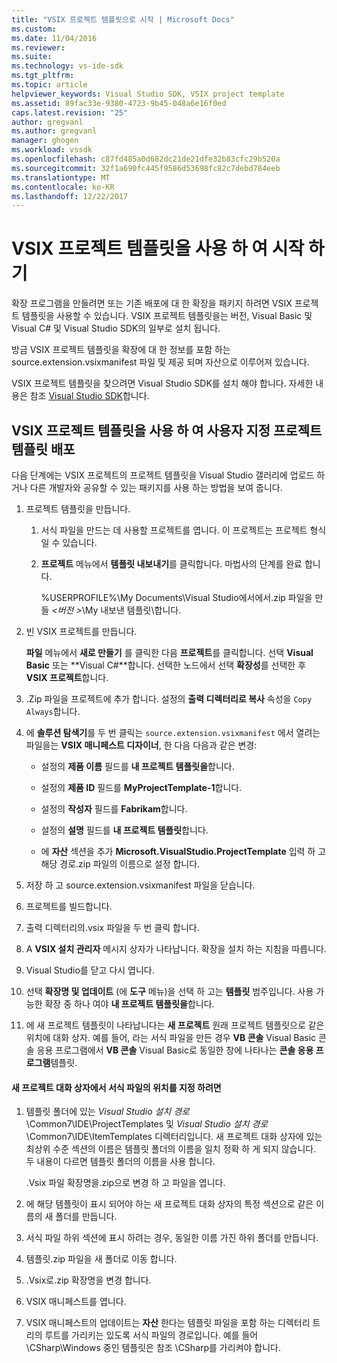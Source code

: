 ```yaml
---
title: "VSIX 프로젝트 템플릿으로 시작 | Microsoft Docs"
ms.custom: 
ms.date: 11/04/2016
ms.reviewer: 
ms.suite: 
ms.technology: vs-ide-sdk
ms.tgt_pltfrm: 
ms.topic: article
helpviewer_keywords: Visual Studio SDK, VSIX project template
ms.assetid: 89fac33e-9380-4723-9b45-048a6e16f0ed
caps.latest.revision: "25"
author: gregvanl
ms.author: gregvanl
manager: ghogen
ms.workload: vssdk
ms.openlocfilehash: c87fd485a0d682dc21de21dfe32b83cfc29b520a
ms.sourcegitcommit: 32f1a690fc445f9586d53698fc82c7debd784eeb
ms.translationtype: MT
ms.contentlocale: ko-KR
ms.lasthandoff: 12/22/2017
---
```

# <a name="getting-started-with-the-vsix-project-template"></a>VSIX 프로젝트 템플릿을 사용 하 여 시작 하기
확장 프로그램을 만들려면 또는 기존 배포에 대 한 확장을 패키지 하려면 VSIX 프로젝트 템플릿을 사용할 수 있습니다. VSIX 프로젝트 템플릿을는 버전, Visual Basic 및 Visual C# 및 Visual Studio SDK의 일부로 설치 됩니다.  
  
 방금 VSIX 프로젝트 템플릿을 확장에 대 한 정보를 포함 하는 source.extension.vsixmanifest 파일 및 제공 되며 자산으로 이루어져 있습니다.  
  
 VSIX 프로젝트 템플릿을 찾으려면 Visual Studio SDK를 설치 해야 합니다. 자세한 내용은 참조 [Visual Studio SDK](../extensibility/visual-studio-sdk.md)합니다.  
  
## <a name="deploying-a-custom-project-template-using-the-vsix-project-template"></a>VSIX 프로젝트 템플릿을 사용 하 여 사용자 지정 프로젝트 템플릿 배포  
 다음 단계에는 VSIX 프로젝트의 프로젝트 템플릿을 Visual Studio 갤러리에 업로드 하거나 다른 개발자와 공유할 수 있는 패키지를 사용 하는 방법을 보여 줍니다.  
  
1.  프로젝트 템플릿을 만듭니다.  
  
    1.  서식 파일을 만드는 데 사용할 프로젝트를 엽니다. 이 프로젝트는 프로젝트 형식일 수 있습니다.  
  
    2.  **프로젝트** 메뉴에서 **템플릿 내보내기**를 클릭합니다. 마법사의 단계를 완료 합니다.  
  
         %USERPROFILE%\My Documents\Visual Studio에서에서.zip 파일을 만들  *\<버전 >*\My 내보낸 템플릿\\합니다.  
  
2.  빈 VSIX 프로젝트를 만듭니다.  
  
     **파일** 메뉴에서 **새로 만들기** 를 클릭한 다음 **프로젝트**를 클릭합니다. 선택 **Visual Basic** 또는 **Visual C#**합니다. 선택한 노드에서 선택 **확장성**를 선택한 후 **VSIX 프로젝트**합니다.  
  
3.  .Zip 파일을 프로젝트에 추가 합니다. 설정의 **출력 디렉터리로 복사** 속성을 `Copy Always`합니다.  
  
4.  에 **솔루션 탐색기**를 두 번 클릭는 `source.extension.vsixmanifest` 에서 열려는 파일을는 **VSIX 매니페스트 디자이너**, 한 다음 다음과 같은 변경:  
  
    -   설정의 **제품 이름** 필드를 **내 프로젝트 템플릿을**합니다.  
  
    -   설정의 **제품 ID** 필드를 **MyProjectTemplate-1**합니다.  
  
    -   설정의 **작성자** 필드를 **Fabrikam**합니다.  
  
    -   설정의 **설명** 필드를 **내 프로젝트 템플릿**합니다.  
  
    -   에 **자산** 섹션을 추가 **Microsoft.VisualStudio.ProjectTemplate** 입력 하 고 해당 경로.zip 파일의 이름으로 설정 합니다.  
  
5.  저장 하 고 source.extension.vsixmanifest 파일을 닫습니다.  
  
6.  프로젝트를 빌드합니다.  
  
7.  출력 디렉터리의.vsix 파일을 두 번 클릭 합니다.  
  
8.  A **VSIX 설치 관리자** 메시지 상자가 나타납니다. 확장을 설치 하는 지침을 따릅니다.  
  
9. Visual Studio를 닫고 다시 엽니다.  
  
10. 선택 **확장명 및 업데이트** (에 **도구** 메뉴)을 선택 하 고는 **템플릿** 범주입니다. 사용 가능한 확장 중 하나 여야 **내 프로젝트 템플릿을**합니다.  
  
11. 에 새 프로젝트 템플릿이 나타납니다는 **새 프로젝트** 원래 프로젝트 템플릿으로 같은 위치에 대화 상자. 예를 들어, 라는 서식 파일을 만든 경우 **VB 콘솔** Visual Basic 콘솔 응용 프로그램에서 **VB 콘솔** Visual Basic로 동일한 창에 나타나는 **콘솔 응용 프로그램**템플릿.  
  
#### <a name="to-specify-the-location-of-the-template-in-the-new-project-dialog-box"></a>새 프로젝트 대화 상자에서 서식 파일의 위치를 지정 하려면  
  
1.  템플릿 폴더에 있는 *Visual Studio 설치 경로*\Common7\IDE\ProjectTemplates 및 *Visual Studio 설치 경로*\Common7\IDE\ItemTemplates 디렉터리입니다. 새 프로젝트 대화 상자에 있는 최상위 수준 섹션의 이름은 템플릿 폴더의 이름을 일치 정확 하 게 되지 않습니다. 두 내용이 다르면 템플릿 폴더의 이름을 사용 합니다.  
  
     .Vsix 파일 확장명을.zip으로 변경 하 고 파일을 엽니다.  
  
2.  에 해당 템플릿이 표시 되어야 하는 새 프로젝트 대화 상자의 특정 섹션으로 같은 이름의 새 폴더를 만듭니다.  
  
3.  서식 파일 하위 섹션에 표시 하려는 경우, 동일한 이름 가진 하위 폴더를 만듭니다.  
  
4.  템플릿.zip 파일을 새 폴더로 이동 합니다.  
  
5.  .Vsix로.zip 확장명을 변경 합니다.  
  
6.  VSIX 매니페스트를 엽니다.  
  
7.  VSIX 매니페스트의 업데이트는 **자산** 한다는 템플릿 파일을 포함 하는 디렉터리 트리의 루트를 가리키는 있도록 서식 파일의 경로입니다. 예를 들어 \CSharp\Windows 중인 템플릿은 참조 \CSharp를 가리켜야 합니다.
